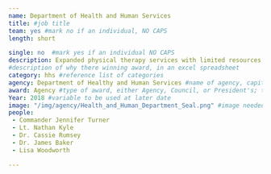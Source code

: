 ```yaml
---
name: Department of Health and Human Services
title: #job title
team: yes #mark no if an individual, NO CAPS
length: short

single: no  #mark yes if an individual NO CAPS
description: Expanded physical therapy services with limited resources. These efforts  improved health outcomes and reduced the frequency of opioid medication prescriptions by 8%.
#description of why there winning award, in an excel spreadsheet
category: hhs #reference list of categories
agency: Department of Healthy and Human Services #name of agency, capitalize first letter of each name
award: Agency #type of award, either Agency, Council, or President's; this is case sensitive so make sure to match the options listed exactly. This section generates the format of the card
Year: 2018 #variable to be used at later date
image: "/img/agency/Health_and_Human_Department_Seal.png" #image needed for Team award (agency seal) and President's award (headshot); leave empty if and individual Agency award
people:
 - Commander Jennifer Turner
 - Lt. Nathan Kyle
 - Dr. Cassie Rumsey
 - Dr. James Baker
 - Lisa Woodworth

---
```

